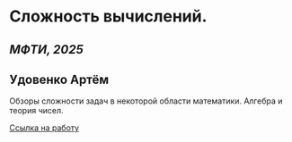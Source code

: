 # Сложность вычислений.
## _МФТИ, 2025_
## Удовенко Артём

Обзоры сложности задач в некоторой области математики. Алгебра и теория чисел.

[Ссылка на работу](docs/project.pdf)